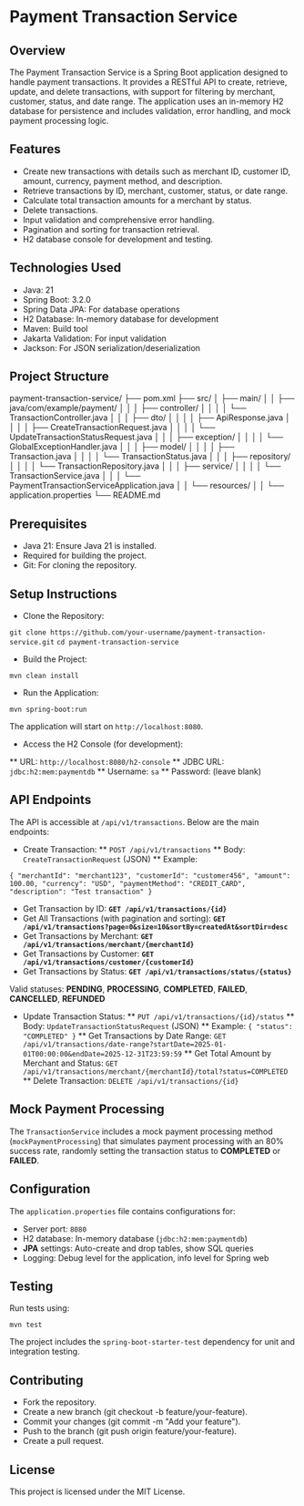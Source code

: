 # Payment Transaction Service

## Overview

The Payment Transaction Service is a Spring Boot application designed to handle payment transactions. It provides a RESTful API to create, retrieve, update, and delete transactions, with support for filtering by merchant, customer, status, and date range. The application uses an in-memory H2 database for persistence and includes validation, error handling, and mock payment processing logic.

## Features

* Create new transactions with details such as merchant ID, customer ID, amount, currency, payment method, and description.
* Retrieve transactions by ID, merchant, customer, status, or date range.
* Calculate total transaction amounts for a merchant by status.
* Delete transactions.
* Input validation and comprehensive error handling.
* Pagination and sorting for transaction retrieval.
* H2 database console for development and testing.

## Technologies Used

* Java: 21
* Spring Boot: 3.2.0
* Spring Data JPA: For database operations
* H2 Database: In-memory database for development
* Maven: Build tool
* Jakarta Validation: For input validation
* Jackson: For JSON serialization/deserialization

## Project Structure

payment-transaction-service/
├── pom.xml
├── src/
│   ├── main/
│   │   ├── java/com/example/payment/
│   │   │   ├── controller/
│   │   │   │   └── TransactionController.java
│   │   │   ├── dto/
│   │   │   │   ├── ApiResponse.java
│   │   │   │   ├── CreateTransactionRequest.java
│   │   │   │   └── UpdateTransactionStatusRequest.java
│   │   │   ├── exception/
│   │   │   │   └── GlobalExceptionHandler.java
│   │   │   ├── model/
│   │   │   │   ├── Transaction.java
│   │   │   │   └── TransactionStatus.java
│   │   │   ├── repository/
│   │   │   │   └── TransactionRepository.java
│   │   │   ├── service/
│   │   │   │   └── TransactionService.java
│   │   │   └── PaymentTransactionServiceApplication.java
│   │   └── resources/
│   │       └── application.properties
└── README.md

## Prerequisites

* Java 21: Ensure Java 21 is installed.
* Required for building the project.
* Git: For cloning the repository.

## Setup Instructions

* Clone the Repository:

`git clone https://github.com/your-username/payment-transaction-service.git`
`cd payment-transaction-service`

* Build the Project:

`mvn clean install`

* Run the Application:

`mvn spring-boot:run`

The application will start on `http://localhost:8080`.

* Access the H2 Console (for development):

** URL: `http://localhost:8080/h2-console`
** JDBC URL: `jdbc:h2:mem:paymentdb`
** Username: `sa`
** Password: (leave blank)

## API Endpoints

The API is accessible at `/api/v1/transactions`. Below are the main endpoints:
* Create Transaction:
** `POST /api/v1/transactions`
** Body: `CreateTransactionRequest` (JSON)
** Example:

`{
  "merchantId": "merchant123",
  "customerId": "customer456",
  "amount": 100.00,
  "currency": "USD",
  "paymentMethod": "CREDIT_CARD",
  "description": "Test transaction"
}`
* Get Transaction by ID:
**`GET /api/v1/transactions/{id}`**
* Get All Transactions (with pagination and sorting):
**`GET /api/v1/transactions?page=0&size=10&sortBy=createdAt&sortDir=desc`**
* Get Transactions by Merchant:
**`GET /api/v1/transactions/merchant/{merchantId}`**
* Get Transactions by Customer:
**`GET /api/v1/transactions/customer/{customerId}`**
* Get Transactions by Status:
**`GET /api/v1/transactions/status/{status}`**

Valid statuses: **PENDING**, **PROCESSING**, **COMPLETED**, **FAILED**, **CANCELLED**, **REFUNDED**

* Update Transaction Status:
** `PUT /api/v1/transactions/{id}/status`
** Body: `UpdateTransactionStatusRequest` (JSON)
** Example:
`{
  "status": "COMPLETED"
}`
** Get Transactions by Date Range:
`GET /api/v1/transactions/date-range?startDate=2025-01-01T00:00:00&endDate=2025-12-31T23:59:59`
** Get Total Amount by Merchant and Status:
`GET /api/v1/transactions/merchant/{merchantId}/total?status=COMPLETED`
** Delete Transaction:
`DELETE /api/v1/transactions/{id}`
## Mock Payment Processing

The `TransactionService` includes a mock payment processing method (`mockPaymentProcessing`) that simulates payment processing with an 80% success rate, randomly setting the transaction status to **COMPLETED** or **FAILED**.

## Configuration

The `application.properties` file contains configurations for:

* Server port: `8080`
* H2 database: In-memory database (`jdbc:h2:mem:paymentdb`)
*  **JPA** settings: Auto-create and drop tables, show SQL queries
*  Logging: Debug level for the application, info level for Spring web

## Testing

Run tests using:

`mvn test`

The project includes the `spring-boot-starter-test` dependency for unit and integration testing.

## Contributing
* Fork the repository.
* Create a new branch (git checkout -b feature/your-feature).
* Commit your changes (git commit -m "Add your feature").
* Push to the branch (git push origin feature/your-feature).
* Create a pull request.

## License

This project is licensed under the MIT License.
